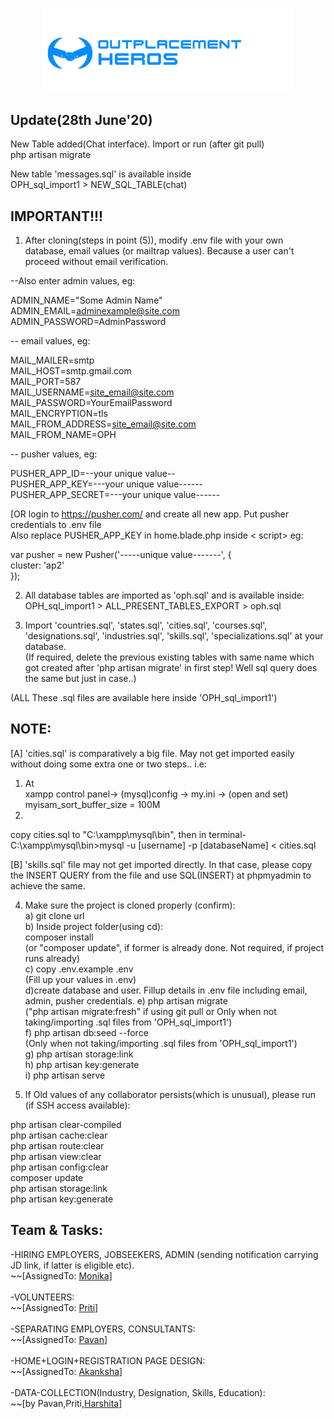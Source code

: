 <p align="center"><img src="https://github.com/Monika171/OutplacementHeroes/blob/master/public/profile_pic/oph.jpeg" width="400"></p>

## Update(28th June'20)

New Table added(Chat interface). Import or run (after git pull)  
php artisan migrate 
  
New table 'messages.sql' is available inside  
OPH_sql_import1 > NEW_SQL_TABLE(chat)

## IMPORTANT!!!

1) After cloning(steps in point (5)), modify .env file with your own database, email values (or mailtrap values). Because a user can't proceed without email verification.  

--Also enter admin values, eg:
    
ADMIN_NAME="Some Admin Name"  
ADMIN_EMAIL=adminexample@site.com  
ADMIN_PASSWORD=AdminPassword  

-- email values, eg:  
  
MAIL_MAILER=smtp  
MAIL_HOST=smtp.gmail.com  
MAIL_PORT=587  
MAIL_USERNAME=site_email@site.com  
MAIL_PASSWORD=YourEmailPassword  
MAIL_ENCRYPTION=tls  
MAIL_FROM_ADDRESS=site_email@site.com  
MAIL_FROM_NAME=OPH 

-- pusher values, eg:  
  
PUSHER_APP_ID=--your unique value--  
PUSHER_APP_KEY=---your unique value------  
PUSHER_APP_SECRET=---your unique value------  
  
[OR login to https://pusher.com/ and create all new app.
Put pusher credentials to .env file <br>
Also replace PUSHER_APP_KEY in home.blade.php inside < script> eg:  
  
 var pusher = new Pusher('-----unique value-------', {  
         cluster: 'ap2'  
         });  
    
    
2) All database tables are imported as 'oph.sql' and is available inside:
OPH_sql_import1 > ALL_PRESENT_TABLES_EXPORT > oph.sql  
  
3) Import 'countries.sql', 'states.sql', 'cities.sql', 'courses.sql', 'designations.sql', 'industries.sql', 'skills.sql', 'specializations.sql' at your database.  
(If required, delete the previous existing tables with same name which got created after 'php artisan migrate' in first step!
Well sql query does the same but just in case..)  
  
(ALL These .sql files are available here inside 'OPH_sql_import1')  
     
NOTE:   
-----------------
[A] 'cities.sql' is comparatively a big file. May not get imported easily without doing some extra one or two steps.. i.e:  
1) At  
xampp control panel-> (mysql)config -> my.ini -> (open and set)  
myisam_sort_buffer_size = 100M  
2)
copy cities.sql to "C:\xampp\mysql\bin", then in terminal-  
C:\xampp\mysql\bin>mysql -u [username] -p [databaseName] < cities.sql  

[B] 'skills.sql' file may not get imported directly. In that case, please copy the INSERT QUERY from the file and use SQL(INSERT) at phpmyadmin to achieve the same.  
  
4) Make sure the project is cloned properly (confirm):    
a) git clone url    
b) Inside project folder(using cd):  
composer install  
(or "composer update", if former is already done. Not required, if project runs already)   
c) copy .env.example .env   
(Fill up your values in .env)  
d)create database and user. Fillup details in .env file including email, admin, pusher credentials. 
e) php artisan migrate  
("php artisan migrate:fresh" if using git pull or
Only when not taking/importing .sql files from 'OPH_sql_import1')  
f) php artisan db:seed --force    
(Only when not taking/importing .sql files from 'OPH_sql_import1')   
g) php artisan storage:link     
h) php artisan key:generate    
i) php artisan serve 
  
    
5) If Old values of any collaborator persists(which is unusual), please run (if SSH access available):  
   
php artisan clear-compiled    
php artisan cache:clear    
php artisan route:clear   
php artisan view:clear  
php artisan config:clear  
composer update  
php artisan storage:link  
php artisan key:generate  

      
## Team & Tasks:  
-HIRING EMPLOYERS, JOBSEEKERS, ADMIN (sending notification carrying JD link, if latter is eligible etc).<br>
~~[AssignedTo: <a href="https://github.com/Monika171">Monika</a>]<br>
<br>
-VOLUNTEERS:<br>
~~[AssignedTo: <a href="https://github.com/Priti-Gowala">Priti</a>]<br>
<br>
-SEPARATING EMPLOYERS, CONSULTANTS:<br>
~~[AssignedTo: <a href="https://github.com/pavangv28">Pavan</a>]<br>
<br>
-HOME+LOGIN+REGISTRATION PAGE DESIGN:<br>
~~[AssignedTo: <a href="https://github.com/AkankshaBoora">Akanksha</a>]<br>
<br>
-DATA-COLLECTION(Industry, Designation, Skills, Education):<br>
~~[by Pavan,Priti,<a href="https://github.com/Harshita248">Harshita</a>]<br>
<br>
